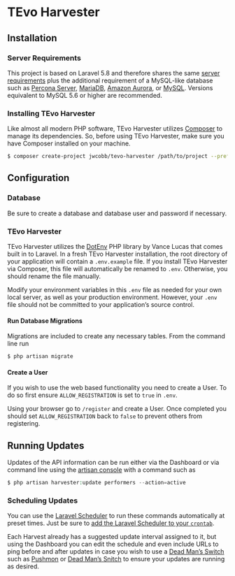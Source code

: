# TEvo Harvester

## Installation
### Server Requirements
This project is based on Laravel 5.8 and therefore shares the same [server requirements](https://laravel.com/docs/5.8#server-requirements) plus the additional requirement of a MySQL-like database such as [Percona Server](https://www.percona.com/software/mysql-database/percona-server), [MariaDB](https://mariadb.org/), [Amazon Aurora](https://aws.amazon.com/rds/aurora/), or [MySQL](https://www.mysql.com/products/). Versions equivalent to MySQL 5.6 or higher are recommended.

### Installing TEvo Harvester
Like almost all modern PHP software, TEvo Harvester utilizes [Composer](http://getcomposer.org/) to manage its dependencies. So, before using TEvo Harvester, make sure you have Composer installed on your machine.

```bash
$ composer create-project jwcobb/tevo-harvester /path/to/project --prefer-dist
```

## Configuration
### Database
Be sure to create a database and database user and password if necessary.

### TEvo Harvester
TEvo Harvester utilizes the [DotEnv](https://github.com/vlucas/phpdotenv) PHP library by Vance Lucas that comes built in to Laravel. In a fresh TEvo Harvester installation, the root directory of your application will contain a `.env.example` file. If you install TEvo Harvester via Composer, this file will automatically be renamed to `.env`. Otherwise, you should rename the file manually.

Modify your environment variables in this `.env` file as needed for your own local server, as well as your production environment. However, your `.env` file should not be committed to your application’s source control.

#### Run Database Migrations
Migrations are included to create any necessary tables. From the command line run

```bash
$ php artisan migrate
```

#### Create a User
If you wish to use the web based functionality you need to create a User. To do so first ensure `ALLOW_REGISTRATION` is set to `true` in `.env`.

Using your browser go to `/register` and create a User. Once completed you should set `ALLOW_REGISTRATION` back to `false` to prevent others from registering.

## Running Updates
Updates of the API information can be run either via the Dashboard or via command line using the [artisan console](https://laravel.com/docs/5.4/artisan) with a command such as 

```php
$ php artisan harvester:update performers --action=active
```

### Scheduling Updates
You can use the [Laravel Scheduler](https://laravel.com/docs/5.8/scheduling#scheduling-artisan-commands) to run these commands automatically at preset times. Just be sure to [add the Laravel Scheduler to your `crontab`](https://laravel.com/docs/5.8/scheduling#introduction).

Each Harvest already has a suggested update interval assigned to it, but using the Dashboard you can edit the schedule and even include URLs to ping before and after updates in case you wish to use a [Dead Man’s Switch](https://en.wikipedia.org/wiki/Dead_man%27s_switch) such as [Pushmon](http://www.pushmon.com/) or [Dead Man’s Snitch](https://deadmanssnitch.com/) to ensure your updates are running as desired.

